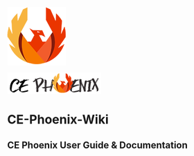 ![](https://github.com/heatherbellho/CE-Phoenix-Wiki/blob/master/docs/phoenix.png)

![](https://github.com/heatherbellho/CE-Phoenix-Wiki/blob/master/docs/store_logo_brand.png)
# CE-Phoenix-Wiki
## CE Phoenix User Guide &amp; Documentation
